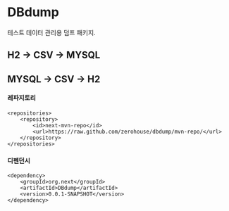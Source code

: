 # DBdump
테스트 데이터 관리용 덤프 패키지.

## H2 -> CSV -> MYSQL
## MYSQL -> CSV -> H2

#### 레파지토리

    <repositories>
        <repository>
            <id>next-mvn-repo</id>
            <url>https://raw.github.com/zerohouse/dbdump/mvn-repo/</url>
        </repository>
    </repositories>

#### 디펜던시

    <dependency>
        <groupId>org.next</groupId>
        <artifactId>DBdump</artifactId>
        <version>0.0.1-SNAPSHOT</version>
    </dependency>
